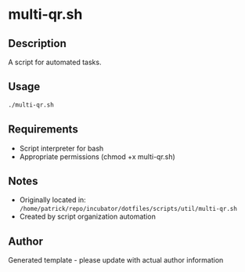 # multi-qr.sh

## Description
A script for automated tasks.

## Usage
```bash
./multi-qr.sh
```

## Requirements
- Script interpreter for bash
- Appropriate permissions (chmod +x multi-qr.sh)

## Notes
- Originally located in: `/home/patrick/repo/incubator/dotfiles/scripts/util/multi-qr.sh`
- Created by script organization automation

## Author
Generated template - please update with actual author information
